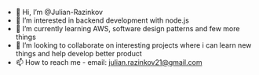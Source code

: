 - 👋 Hi, I’m @Julian-Razinkov
- 👀 I’m interested in backend development with node.js
- 🌱 I’m currently learning AWS, software design patterns and few  more things
- 💞️ I’m looking to collaborate on interesting projects where i can learn new things and help develop better product
- 📫 How to reach me - email: julian.razinkov21@gmail.com


<!---
Julian-Razinkov/Julian-Razinkov is a ✨ special ✨ repository because its `README.md` (this file) appears on your GitHub profile.
You can click the Preview link to take a look at your changes.
--->
